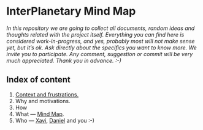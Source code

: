 # InterPlanetary Mind Map
*In this repository we are going to collect all documents, random ideas and thoughts related with the project itself. Everything you can find here is considered work-in-progress, and yes, probably most will not make sense yet, but it’s ok. Ask directly about the specifics you want to know more. We invite you to participate. Any comment, suggestion or commit will be very much appreciated. Thank you in advance. :-)*


## Index of content
1. [Context and frustrations.](https://github.com/interplanetarymindmap/docs/blob/master/1-context.md) 
1. Why and motivations.
1. How
1. What — [Mind Map](https://github.com/interplanetarymindmap/mind-map).
1. Who — [Xavi](https://github.com/interplanetarymindmap/docs/blob/master/xavi.md), [Daniel](https://github.com/interplanetarymindmap/docs/blob/master/daniel.md) and you :-)